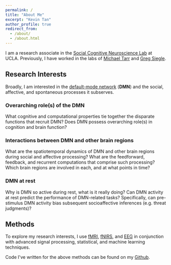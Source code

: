 ```yaml
---
permalink: /
title: "About Me"
excerpt: "Kevin Tan"
author_profile: true
redirect_from: 
  - /about/
  - /about.html
---
```

I am a research associate in the [Social Cognitive Neuroscience Lab](http://www.scn.ucla.edu) at UCLA. Previously, I have worked in the labs of [Michael Tarr](http://tarrlab.org) and [Greg Siegle](http://www.wpic.pitt.edu/research/pican/).

Research Interests
------
Broadly, I am interested in the [default-mode network](https://en.wikipedia.org/wiki/Default_mode_network) (**DMN**) and the social, affective, and spontaneous processes it subserves. 

### Overarching role(s) of the DMN
What cognitive and computational properties tie together the disparate functions that recruit DMN? Does DMN possess overarching role(s) in cognition and brain function?

### Interactions between DMN and other brain regions
What are the spatiotemporal dynamics of DMN and other brain regions during social and affective processing? What are the feedforward, feedback, and recurrent computations that comprise such processing? Which brain regions are involved in each, and at what points in time?

### DMN at rest
Why is DMN so active during rest, what is it really doing? Can DMN activity at rest predict the performance of DMN-related tasks? Specifically, can pre-stimulus DMN activity bias subsequent socioaffective inferences (e.g. threat judgments)? 

Methods
------
To explore my research interests, I use [fMRI](https://en.wikipedia.org/wiki/Functional_magnetic_resonance_imaging), [fNIRS](https://en.wikipedia.org/wiki/Functional_near-infrared_spectroscopy), and [EEG](https://en.wikipedia.org/wiki/Electroencephalography) in conjunction with advanced signal processing, statistical, and machine learning techniques.

Code I've written for the above methods can be found on my [Github](https://github.com/kevmtan).